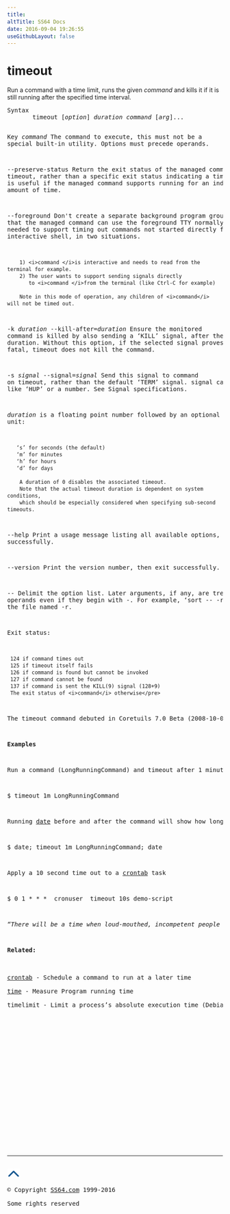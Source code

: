 ```yaml
---
title:
altTitle: SS64 Docs
date: 2016-09-04 19:26:55
useGithubLayout: false
---
```

<!-- #BeginLibraryItem "/Library/head_bash.lbi" --><!-- #EndLibraryItem --><h1>timeout </h1> 
<p>Run a command with a time limit, runs the given <i>command </i>and kills it if it is still running after the specified time interval. </p>
<pre>Syntax
       timeout [<i>option</i>] <i>duration command</i> [<i>arg</i>]...<i>

</i>Key
   <i>command</i>
      The command to execute, this must not be a special built-in utility.
      Options must precede operands.

   --preserve-status
       Return the exit status of the managed command on timeout, rather than
       a specific exit status indicating a timeout.
       This is useful if the managed command supports running for an
       indeterminite amount of time.

   --foreground
       Don't create a separate background program group, so that the
       managed command can use the foreground TTY normally.
       This is needed to support timing out commands not started directly
       from an interactive shell, in two situations.

        1) <i>command </i>is interactive and needs to read from the terminal for example.
        2) The user wants to support sending signals directly
           to <i>command </i>from the terminal (like Ctrl-C for example) 

        Note in this mode of operation, any children of <i>command</i> will not be timed out.

   -k <i>duration</i>
   --kill-after=<i>duration</i>
       Ensure the monitored command is killed by also sending a ‘KILL’ signal, after
       the specified duration.
       Without this option, if the selected signal proves not to be fatal, timeout
       does not kill the command.

   -s <i>signal</i>
   --signal=<i>signal</i>
       Send this signal to command on timeout, rather than the default ‘TERM’ signal.
       signal can be a name like ‘HUP’ or a number. See Signal specifications. 

   <i>duration</i> is a floating point number followed by an optional unit:

       ‘s’ for seconds (the default)
       ‘m’ for minutes
       ‘h’ for hours
       ‘d’ for days

        A duration of 0 disables the associated timeout.
        Note that the actual timeout duration is dependent on system conditions,
        which should be especially considered when specifying sub-second timeouts.

   --help
        Print a usage message listing all available options, then exit successfully.

   --version
        Print the version number, then exit successfully.

   --   Delimit the option list. Later arguments, if any, are treated as operands
        even if they begin with -. For example, ‘sort -- -r’ reads from the file
        named -r. 

Exit status:

     124 if command times out
     125 if timeout itself fails
     126 if command is found but cannot be invoked
     127 if command cannot be found
     137 if command is sent the KILL(9) signal (128+9)
     The exit status of <i>command</i> otherwise</pre>
<p>The timeout command debuted in Coretuils 7.0 Beta (2008-10-05)</p>
<p><b>Examples</b></p>
<p>Run a command (LongRunningCommand) and timeout after 1 minute if the process has not completed already:</p>
<p>$ <span class="code">timeout 1m LongRunningCommand</span></p>
<p>Running <a href="date.html">date</a> before and after the command will show how long it took:</p>
<p>$<span class="code"> date; timeout 1m LongRunningCommand; date</span></p>
<p>Apply a 10 second time out to a <a href="crontab.html">crontab</a> task</p>
<p>$ <span class="code">0 1 * * *  cronuser  timeout 10s demo-script</span></p>
<p><span class="quote"><i>“There will be a time when loud-mouthed, incompetent people seem to be getting the best of you. When that happens, you only have to be patient and wait for them to self destruct. It never fails” ~ Richard Rybolt</i></span> </p>
<p><b>Related:</b><br>
  <br>
<a href="crontab.html">crontab</a> - Schedule a command to run at a later time<br>
<a href="time.html">time</a> - Measure Program running time<br>
timelimit - Limit a process’s absolute execution time (Debian)</p><!-- #BeginLibraryItem "/Library/foot_bash.lbi" --><p>
<!-- bash300 -->
<ins class="adsbygoogle" style="display:inline-block;width:300px;height:250px" data-ad-client="ca-pub-6140977852749469" data-ad-slot="4615356305"></ins>
<script>
(adsbygoogle = window.adsbygoogle || []).push({});
</script></p>
<hr>
<div id="bl" class="footer"><a href="timeout.html#"><img src="../images/top.png" width="30" height="22" alt="Back to the Top"></a></div>
<div id="br" class="footer, tagline">© Copyright <a href="http://ss64.com/">SS64.com</a> 1999-2016<br>
Some rights reserved</div><!-- #EndLibraryItem -->

